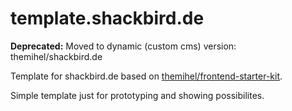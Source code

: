 # template.shackbird.de

**Deprecated:** Moved to dynamic (custom cms) version: themihel/shackbird.de

Template for shackbird.de based on [themihel/frontend-starter-kit](https://github.com/themihel/frontend-starter-kit).

Simple template just for prototyping and showing possibilites. 
